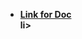
<ul>
<b>
<li><a href="https://docs.google.com/document/d/1jndSf3CtX3KPrR3zNMZXhsV2I21E3dAmcswTvA8JydA/edit?usp=sharing">Link for Doc</a> </li>li>
</b>
</ul>
